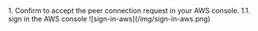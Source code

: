 <NavColumns>
<NavColumn>
<ColumnTitle>1. Confirm to accept the peer connection request in your AWS console. <ColumnTitle>
 1.1. sign in the AWS console
![sign-in-aws](/img/sign-in-aws.png)
</NavColumn>
